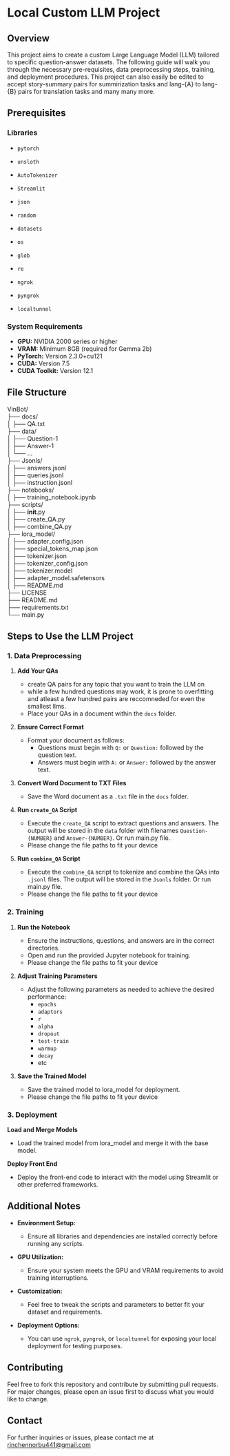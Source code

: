 # Local Custom LLM Project

## Overview
This project aims to create a custom Large Language Model (LLM) tailored to specific question-answer datasets. The following guide will walk you through the necessary pre-requisites, data preprocessing steps, training, and deployment procedures. This project can also easily be edited to accept story-summary pairs for summirization tasks and lang-{A} to lang-{B} pairs for translation tasks and many many more.

## Prerequisites

### Libraries
- `pytorch`
- `unsloth`
- `AutoTokenizer`
- `Streamlit`
- `json`
- `random`
- `datasets`
- `os`
- `glob`
- `re`

- `ngrok`
- `pyngrok`
- `localtunnel`

### System Requirements
- **GPU:** NVIDIA 2000 series or higher
- **VRAM:** Minimum 8GB (required for Gemma 2b)
- **PyTorch:** Version 2.3.0+cu121
- **CUDA:** Version 7.5
- **CUDA Toolkit:** Version 12.1

## File Structure
VinBot/  <br />
├── docs/<br />
│   ├── QA.txt<br />
├── data/<br />
│   ├── Question-1<br />
│   ├── Answer-1<br />
│   └── ...<br />
├── Jsonls/<br />
│   ├── answers.jsonl<br />
│   ├── queries.jsonl<br />
│   ├── instruction.jsonl<br />
├── notebooks/<br />
│   ├── training_notebook.ipynb<br />
├── scripts/<br />
│   ├── __init__.py<br />
│   ├── create_QA.py<br />
│   ├── combine_QA.py<br />
├── lora_model/<br />
│   ├── adapter_config.json<br />
│   ├── special_tokens_map.json<br />
│   ├── tokenizer.json<br />
│   ├── tokenizer_config.json<br />
│   ├── tokenizer.model<br />
│   ├── adapter_model.safetensors<br />
│   ├── README.md<br />
├── LICENSE<br />
├── README.md<br />
├── requirements.txt<br />
└── main.py<br />

## Steps to Use the LLM Project

### 1. Data Preprocessing
1. **Add Your QAs**
   - create QA pairs for any topic that you want to train the LLM on
   - while a few hundred questions may work, it is prone to overfitting and atleast a few hundred pairs are reccomneded for even the smallest llms.
   - Place your QAs in a document within the `docs` folder.

2. **Ensure Correct Format**
   - Format your document as follows:
     - Questions must begin with `Q:` or `Question:` followed by the question text.
     - Answers must begin with `A:` or `Answer:` followed by the answer text.

3. **Convert Word Document to TXT Files**
   - Save the Word document as a `.txt` file in the `docs` folder.

4. **Run `create_QA` Script**
   - Execute the `create_QA` script to extract questions and answers. The output will be stored in the `data` folder with filenames `Question-{NUMBER}` and `Answer-{NUMBER}`. Or run main.py file. 
   - Please change the file paths to fit your device

5. **Run `combine_QA` Script**
   - Execute the `combine_QA` script to tokenize and combine the QAs into `.jsonl` files. The output will be stored in the `Jsonls` folder. Or run main.py file.
   - Please change the file paths to fit your device

### 2. Training
1. **Run the Notebook**
   - Ensure the instructions, questions, and answers are in the correct directories.
   - Open and run the provided Jupyter notebook for training.
   - Please change the file paths to fit your device

2. **Adjust Training Parameters**
   - Adjust the following parameters as needed to achieve the desired performance:
     - `epochs`
     - `adaptors`
     - `r`
     - `alpha`
     - `dropout`
     - `test-train`
     - `warmup`
     - `decay`
     -  etc

3. **Save the Trained Model**
   - Save the trained model to lora_model for deployment.
   - Please change the file paths to fit your device

### 3. Deployment
   **Load and Merge Models**
   - Load the trained model from lora_model and merge it with the base model.

   **Deploy Front End**
   - Deploy the front-end code to interact with the model using Streamlit or other preferred frameworks.

## Additional Notes
   - **Environment Setup:**
      - Ensure all libraries and dependencies are installed correctly before running any scripts.
  
   - **GPU Utilization:**
     - Ensure your system meets the GPU and VRAM requirements to avoid training interruptions.

   - **Customization:**
     - Feel free to tweak the scripts and parameters to better fit your dataset and requirements.

   - **Deployment Options:**
     - You can use `ngrok`, `pyngrok`, or `localtunnel` for exposing your local deployment for testing purposes.

## Contributing
Feel free to fork this repository and contribute by submitting pull requests. For major changes, please open an issue first to discuss what you would like to change.

## Contact
For further inquiries or issues, please contact me at rinchennorbu441@gmail.com
